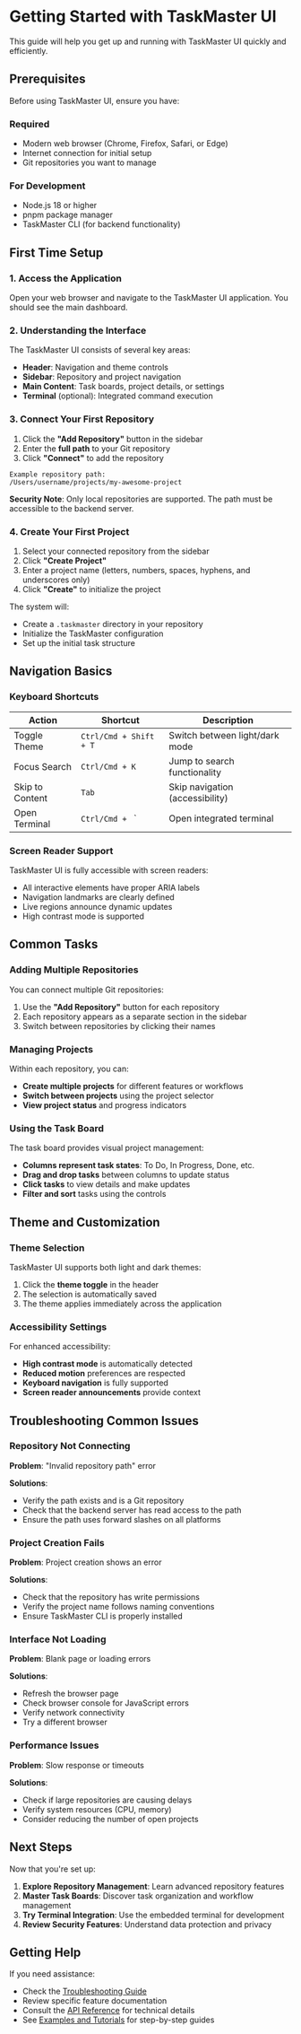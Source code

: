 # Getting Started with TaskMaster UI

This guide will help you get up and running with TaskMaster UI quickly and efficiently.

## Prerequisites

Before using TaskMaster UI, ensure you have:

### Required
- Modern web browser (Chrome, Firefox, Safari, or Edge)
- Internet connection for initial setup
- Git repositories you want to manage

### For Development
- Node.js 18 or higher
- pnpm package manager
- TaskMaster CLI (for backend functionality)

## First Time Setup

### 1. Access the Application

Open your web browser and navigate to the TaskMaster UI application. You should see the main dashboard.

### 2. Understanding the Interface

The TaskMaster UI consists of several key areas:

- **Header**: Navigation and theme controls
- **Sidebar**: Repository and project navigation
- **Main Content**: Task boards, project details, or settings
- **Terminal** (optional): Integrated command execution

### 3. Connect Your First Repository

1. Click the **"Add Repository"** button in the sidebar
2. Enter the **full path** to your Git repository
3. Click **"Connect"** to add the repository

```
Example repository path:
/Users/username/projects/my-awesome-project
```

**Security Note**: Only local repositories are supported. The path must be accessible to the backend server.

### 4. Create Your First Project

1. Select your connected repository from the sidebar
2. Click **"Create Project"** 
3. Enter a project name (letters, numbers, spaces, hyphens, and underscores only)
4. Click **"Create"** to initialize the project

The system will:
- Create a `.taskmaster` directory in your repository
- Initialize the TaskMaster configuration
- Set up the initial task structure

## Navigation Basics

### Keyboard Shortcuts

| Action | Shortcut | Description |
|--------|----------|-------------|
| Toggle Theme | `Ctrl/Cmd + Shift + T` | Switch between light/dark mode |
| Focus Search | `Ctrl/Cmd + K` | Jump to search functionality |
| Skip to Content | `Tab` | Skip navigation (accessibility) |
| Open Terminal | `Ctrl/Cmd + ` ` | Open integrated terminal |

### Screen Reader Support

TaskMaster UI is fully accessible with screen readers:
- All interactive elements have proper ARIA labels
- Navigation landmarks are clearly defined
- Live regions announce dynamic updates
- High contrast mode is supported

## Common Tasks

### Adding Multiple Repositories

You can connect multiple Git repositories:

1. Use the **"Add Repository"** button for each repository
2. Each repository appears as a separate section in the sidebar
3. Switch between repositories by clicking their names

### Managing Projects

Within each repository, you can:

- **Create multiple projects** for different features or workflows
- **Switch between projects** using the project selector
- **View project status** and progress indicators

### Using the Task Board

The task board provides visual project management:

- **Columns represent task states**: To Do, In Progress, Done, etc.
- **Drag and drop tasks** between columns to update status
- **Click tasks** to view details and make updates
- **Filter and sort** tasks using the controls

## Theme and Customization

### Theme Selection

TaskMaster UI supports both light and dark themes:

1. Click the **theme toggle** in the header
2. The selection is automatically saved
3. The theme applies immediately across the application

### Accessibility Settings

For enhanced accessibility:

- **High contrast mode** is automatically detected
- **Reduced motion** preferences are respected  
- **Keyboard navigation** is fully supported
- **Screen reader announcements** provide context

## Troubleshooting Common Issues

### Repository Not Connecting

**Problem**: "Invalid repository path" error

**Solutions**:
- Verify the path exists and is a Git repository
- Check that the backend server has read access to the path
- Ensure the path uses forward slashes on all platforms

### Project Creation Fails

**Problem**: Project creation shows an error

**Solutions**:
- Check that the repository has write permissions
- Verify the project name follows naming conventions
- Ensure TaskMaster CLI is properly installed

### Interface Not Loading

**Problem**: Blank page or loading errors

**Solutions**:
- Refresh the browser page
- Check browser console for JavaScript errors
- Verify network connectivity
- Try a different browser

### Performance Issues

**Problem**: Slow response or timeouts

**Solutions**:
- Check if large repositories are causing delays
- Verify system resources (CPU, memory)
- Consider reducing the number of open projects

## Next Steps

Now that you're set up:

1. **Explore Repository Management**: Learn advanced repository features
2. **Master Task Boards**: Discover task organization and workflow management  
3. **Try Terminal Integration**: Use the embedded terminal for development
4. **Review Security Features**: Understand data protection and privacy

## Getting Help

If you need assistance:

- Check the [Troubleshooting Guide](./troubleshooting.md)
- Review specific feature documentation
- Consult the [API Reference](../api/) for technical details
- See [Examples and Tutorials](../tutorials/) for step-by-step guides